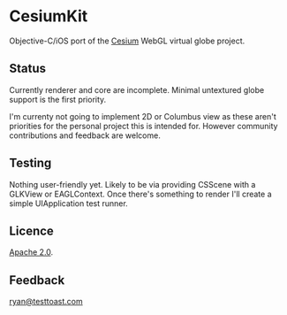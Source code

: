 CesiumKit
=========
Objective-C/iOS port of the [Cesium](http://cesiumjs.org) WebGL virtual globe project.

Status
------
Currently renderer and core are incomplete. Minimal untextured globe support is the first priority.

I'm currenty not going to implement 2D or Columbus view as these aren't priorities for the personal project this is intended for. However community contributions and feedback are welcome.

Testing
-------
Nothing user-friendly yet. Likely to be via providing CSScene with a GLKView or EAGLContext. Once there's something to render I'll create a simple UIApplication test runner.

Licence
-------

[Apache 2.0](http://www.apache.org/licenses/LICENSE-2.0.html).

Feedback
--------
[ryan@testtoast.com](mailto:ryan@testtoast.com)
